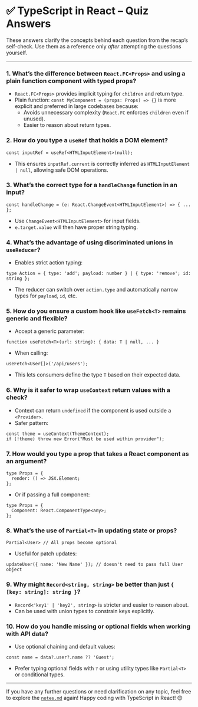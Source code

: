 # ✅ TypeScript in React – Quiz Answers
These answers clarify the concepts behind each question from the recap’s self-check. Use them as a reference only *after* attempting the questions yourself.

---

### 1. What’s the difference between `React.FC<Props>` and using a plain function component with typed props?
- `React.FC<Props>` provides implicit typing for `children` and return type.
- Plain function: `const MyComponent = (props: Props) => {}` is more explicit and preferred in large codebases because:
    - Avoids unnecessary complexity (`React.FC` enforces `children` even if unused).
    - Easier to reason about return types.

### 2. How do you type a `useRef` that holds a DOM element?
```tsx
const inputRef = useRef<HTMLInputElement>(null);
```
- This ensures `inputRef.current` is correctly inferred as `HTMLInputElement | null`, allowing safe DOM operations.

### 3. What’s the correct type for a `handleChange` function in an input?
```tsx
const handleChange = (e: React.ChangeEvent<HTMLInputElement>) => { ... };
```
- Use `ChangeEvent<HTMLInputElement>` for input fields.
- `e.target.value` will then have proper string typing.

### 4. What’s the advantage of using discriminated unions in `useReducer`?
- Enables strict action typing:
```tsx
type Action = { type: 'add'; payload: number } | { type: 'remove'; id: string };
```
- The reducer can switch over `action.type` and automatically narrow types for `payload`, `id`, etc.

### 5. How do you ensure a custom hook like `useFetch<T>` remains generic and flexible?

- Accept a generic parameter:
```tsx
function useFetch<T>(url: string): { data: T | null, ... }
```
- When calling:
```tsx
useFetch<User[]>('/api/users');
```
- This lets consumers define the type `T` based on their expected data.

### 6. Why is it safer to wrap `useContext` return values with a check?
- Context can return `undefined` if the component is used outside a `<Provider>`.
- Safer pattern:
```tsx
const theme = useContext(ThemeContext);
if (!theme) throw new Error("Must be used within provider");
```

### 7. How would you type a prop that takes a React component as an argument?
```tsx
type Props = {
  render: () => JSX.Element;
};
```
- Or if passing a full component:
```tsx
type Props = {
  Component: React.ComponentType<any>;
};
```

### 8. What’s the use of `Partial<T>` in updating state or props?
```tsx
Partial<User> // All props become optional
```
- Useful for patch updates:
```tsx
updateUser({ name: 'New Name' }); // doesn't need to pass full User object
```

### 9. Why might `Record<string, string>` be better than just `{ [key: string]: string }`?

- `Record<'key1' | 'key2', string>` is stricter and easier to reason about.
- Can be used with union types to constrain keys explicitly.

### 10. How do you handle missing or optional fields when working with API data?
- Use optional chaining and default values:
```tsx
const name = data?.user?.name ?? 'Guest';
```
- Prefer typing optional fields with `?` or using utility types like `Partial<T>` or conditional types.

---

If you have any further questions or need clarification on any topic, feel free to explore the [`notes.md`](./notes.md) again! Happy coding with TypeScript in React! 😊